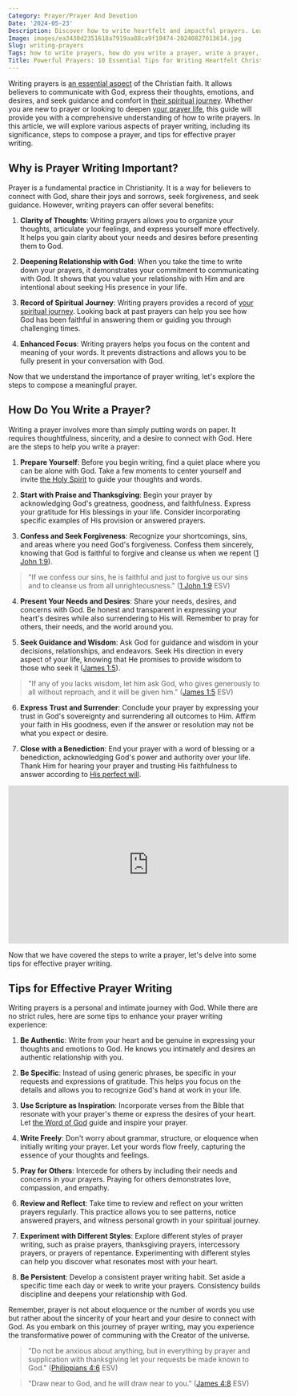 ```yaml
---
Category: Prayer/Prayer And Devotion
Date: '2024-05-23'
Description: Discover how to write heartfelt and impactful prayers. Learn the step-by-step process to compose meaningful prayers that connect with your spirituality and communicate your deepest desires to God.
Image: images/ea3430d2351618a7919aa88ca9f10474-20240827013614.jpg
Slug: writing-prayers
Tags: how to write prayers, how do you write a prayer, write a prayer, how to write prayer, how to write a prayer, how to compose a prayer, writing prayers, prayer writing, can i write my prayers to god
Title: Powerful Prayers: 10 Essential Tips for Writing Heartfelt Christian Prayers
---
```


Writing prayers is [an essential aspect](/scripture-on-prayer-and-supplication) of the Christian faith. It allows believers to communicate with God, express their thoughts, emotions, and desires, and seek guidance and comfort in [their spiritual journey](/discover-the-true-meaning-of-being-a-christian-essential-guide-for-believers). Whether you are new to prayer or looking to deepen [your prayer life](/types-of-prayers), this guide will provide you with a comprehensive understanding of how to write prayers. In this article, we will explore various aspects of prayer writing, including its significance, steps to compose a prayer, and tips for effective prayer writing.

## Why is Prayer Writing Important?

Prayer is a fundamental practice in Christianity. It is a way for believers to connect with God, share their joys and sorrows, seek forgiveness, and seek guidance. However, writing prayers can offer several benefits:

1. **Clarity of Thoughts**: Writing prayers allows you to organize your thoughts, articulate your feelings, and express yourself more effectively. It helps you gain clarity about your needs and desires before presenting them to God.

2. **Deepening Relationship with God**: When you take the time to write down your prayers, it demonstrates your commitment to communicating with God. It shows that you value your relationship with Him and are intentional about seeking His presence in your life.

3. **Record of Spiritual Journey**: Writing prayers provides a record of [your spiritual journey](/7-essential-steps-to-grow-your-faith-stronger). Looking back at past prayers can help you see how God has been faithful in answering them or guiding you through challenging times.

4. **Enhanced Focus**: Writing prayers helps you focus on the content and meaning of your words. It prevents distractions and allows you to be fully present in your conversation with God.

Now that we understand the importance of prayer writing, let's explore the steps to compose a meaningful prayer.

## How Do You Write a Prayer?

Writing a prayer involves more than simply putting words on paper. It requires thoughtfulness, sincerity, and a desire to connect with God. Here are the steps to help you write a prayer:

1. **Prepare Yourself**: Before you begin writing, find a quiet place where you can be alone with God. Take a few moments to center yourself and invite [the Holy Spirit](/understanding-the-difference-between-holy-ghost-and-holy-spirit-a-comprehensive-guide-for-christians) to guide your thoughts and words.

2. **Start with Praise and Thanksgiving**: Begin your prayer by acknowledging God's greatness, goodness, and faithfulness. Express your gratitude for His blessings in your life. Consider incorporating specific examples of His provision or answered prayers.

3. **Confess and Seek Forgiveness**: Recognize your shortcomings, sins, and areas where you need God's forgiveness. Confess them sincerely, knowing that God is faithful to forgive and cleanse us when we repent ([1 John 1:9](https://www.bibleref.com/1-John/1/1-John-1-9.html)).

> "If we confess our sins, he is faithful and just to forgive us our sins and to cleanse us from all unrighteousness." ([1 John 1:9](https://www.bibleref.com/1-John/1/1-John-1-9.html) ESV)

4. **Present Your Needs and Desires**: Share your needs, desires, and concerns with God. Be honest and transparent in expressing your heart's desires while also surrendering to His will. Remember to pray for others, their needs, and the world around you.

5. **Seek Guidance and Wisdom**: Ask God for guidance and wisdom in your decisions, relationships, and endeavors. Seek His direction in every aspect of your life, knowing that He promises to provide wisdom to those who seek it ([James 1:5](https://www.bibleref.com/James/1/James-1-5.html)).

> "If any of you lacks wisdom, let him ask God, who gives generously to all without reproach, and it will be given him." ([James 1:5](https://www.bibleref.com/James/1/James-1-5.html) ESV)

6. **Express Trust and Surrender**: Conclude your prayer by expressing your trust in God's sovereignty and surrendering all outcomes to Him. Affirm your faith in His goodness, even if the answer or resolution may not be what you expect or desire.

7. **Close with a Benediction**: End your prayer with a word of blessing or a benediction, acknowledging God's power and authority over your life. Thank Him for hearing your prayer and trusting His faithfulness to answer according to [His perfect will](/discover-the-longest-chapter-in-the-bible-and-its-significance).


<iframe width="560" height="315" src="https://www.youtube.com/embed/kU7wtVgXsIs" frameborder="0" allow="autoplay; encrypted-media" allowfullscreen></iframe>


Now that we have covered the steps to write a prayer, let's delve into some tips for effective prayer writing.

## Tips for Effective Prayer Writing

Writing prayers is a personal and intimate journey with God. While there are no strict rules, here are some tips to enhance your prayer writing experience:

1. **Be Authentic**: Write from your heart and be genuine in expressing your thoughts and emotions to God. He knows you intimately and desires an authentic relationship with you.

2. **Be Specific**: Instead of using generic phrases, be specific in your requests and expressions of gratitude. This helps you focus on the details and allows you to recognize God's hand at work in your life.

3. **Use Scripture as Inspiration**: Incorporate verses from the Bible that resonate with your prayer's theme or express the desires of your heart. Let [the Word of God](/top-50-spiritual-weapons-for-warfare-a-biblical-guide-for-christian-warriors) guide and inspire your prayer.

4. **Write Freely**: Don't worry about grammar, structure, or eloquence when initially writing your prayer. Let your words flow freely, capturing the essence of your thoughts and feelings.

5. **Pray for Others**: Intercede for others by including their needs and concerns in your prayers. Praying for others demonstrates love, compassion, and empathy.

6. **Review and Reflect**: Take time to review and reflect on your written prayers regularly. This practice allows you to see patterns, notice answered prayers, and witness personal growth in your spiritual journey.

7. **Experiment with Different Styles**: Explore different styles of prayer writing, such as praise prayers, thanksgiving prayers, intercessory prayers, or prayers of repentance. Experimenting with different styles can help you discover what resonates most with your heart.

8. **Be Persistent**: Develop a consistent prayer writing habit. Set aside a specific time each day or week to write your prayers. Consistency builds discipline and deepens your relationship with God.

Remember, prayer is not about eloquence or the number of words you use but rather about the sincerity of your heart and your desire to connect with God. As you embark on this journey of prayer writing, may you experience the transformative power of communing with the Creator of the universe.

> "Do not be anxious about anything, but in everything by prayer and supplication with thanksgiving let your requests be made known to God." ([Philippians 4:6](https://www.bibleref.com/Philippians/4/Philippians-4-6.html) ESV)

> "Draw near to God, and he will draw near to you." ([James 4:8](https://www.bibleref.com/James/4/James-4-8.html) ESV)